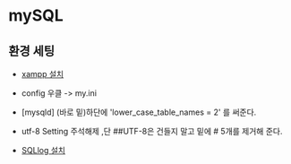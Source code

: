 # mySQL

## 환경 세팅
- [xampp 설치](https://www.apachefriends.org/index.html)
- config 우클 -> my.ini
- [mysqld] (바로 밑)하단에 'lower_case_table_names = 2' 를 써준다.
- utf-8 Setting 주석해제 ,단 ##UTF-8은 건들지 말고 밑에 # 5개를 제거해 준다. <br>


- [SQLlog 설치](https://github.com/webyog/sqlyog-community/wiki/Downloads)
